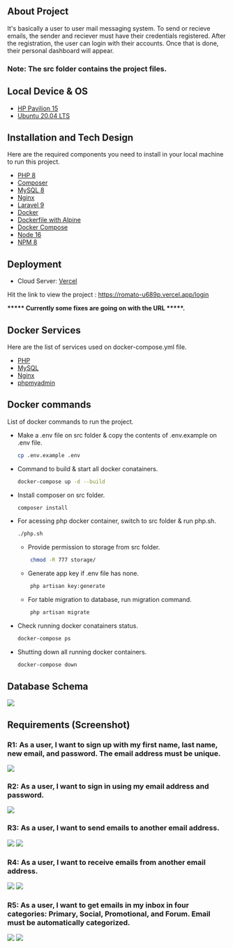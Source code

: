 ## About Project

It's basically a user to user mail messaging system. To send or recieve emails, the sender and reciever must have their credentials registered. After the registration, the user can login with their accounts. Once that is done, their personal dashboard will appear. 

### Note: The __src__ folder contains the project files.

## Local Device & OS

* [HP Pavilion 15](https://www.amazon.com/HP-Pavilion-Graphics-Compatible-15-cs3019nr/dp/B085B63QYR)
* [Ubuntu 20.04 LTS](https://linuxconfig.org/ubuntu-20-04-download)
## Installation and Tech Design

Here are the required components you need to install in your local machine to run this project. 

* [PHP 8](https://www.php.net/)
* [Composer](https://getcomposer.org/)
* [MySQL 8](https://www.mysql.com/)
* [Nginx](https://www.nginx.com)
* [Laravel 9](https://laravel.com/)
* [Docker](https://www.docker.com/)
* [Dockerfile with Alpine](https://hub.docker.com/_/alpine)
* [Docker Compose](https://www.digitalocean.com/community/tutorials/how-to-install-and-use-docker-compose-on-ubuntu-20-04)
* [Node 16](https://nodejs.org)
* [NPM 8](https://www.npmjs.com)

## Deployment

* Cloud Server: [Vercel](https://vercel.com/)

Hit the link to view the project : https://romato-u689p.vercel.app/login

 __***** Currently some fixes are going on with the URL *****.__ 
## Docker Services

Here are the list of services used on docker-compose.yml file.

* [PHP](https://hub.docker.com/_/php)
* [MySQL](https://hub.docker.com/_/mysql)
* [Nginx](https://hub.docker.com/_/nginx)
* [phpmyadmin](https://hub.docker.com/_/phpmyadmin)

## Docker commands

List of docker commands to run the project.

* Make a .env file on src folder & copy the contents of .env.example on .env file.
   ```sh
   cp .env.example .env
   ```
* Command to build & start all docker conatainers.
   ```sh
   docker-compose up -d --build
   ```
* Install composer on src folder.
   ```sh
   composer install
   ```
* For acessing php docker container, switch to src folder & run php.sh.
   ```sh
   ./php.sh
   ```
    * Provide permission to storage from src folder.
    ```sh
        chmod -R 777 storage/ 
    ```
    * Generate app key if .env file has none.
    ```sh
        php artisan key:generate
    ```
    * For table migration to database, run migration command.
    ```sh
        php artisan migrate
    ```
* Check running docker conatainers status.
   ```sh
   docker-compose ps
   ```
* Shutting down all running docker containers.
   ```sh
   docker-compose down
   ```

## Database Schema

<img src="./images/Database_Schema.png">

## Requirements (Screenshot)

### R1: As a user, I want to sign up with my first name, last name, new email, and password.  The email address must be unique.

 <img src="./images/R1.png">

### R2: As a user, I want to sign in using my email address and password.

 <img src="./images/R2.png">

### R3: As a user, I want to send emails to another email address.

 <img src="./images/R3_a.jpg">

 <img src="./images/R3_b.jpg">

### R4: As a user, I want to receive emails from another email address.

 <img src="./images/R4_a.jpg">

 <img src="./images/R4_b.jpg">

### R5: As a user, I want to get emails in my inbox in four categories: Primary, Social, Promotional, and Forum. Email must be automatically categorized.
 
 <img src="./images/R5_a.jpg">

 <img src="./images/R5_b.jpg">